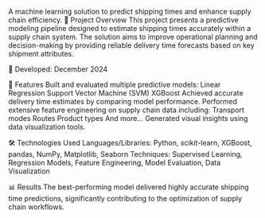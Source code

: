A machine learning solution to predict shipping times and enhance supply chain efficiency.
📌 Project Overview
This project presents a predictive modeling pipeline designed to estimate shipping times accurately within a supply chain system. The solution aims to improve operational planning and decision-making by providing reliable delivery time forecasts based on key shipment attributes.

📅 Developed: December 2024

🚀 Features
Built and evaluated multiple predictive models:
Linear Regression
Support Vector Machine (SVM)
XGBoost
Achieved accurate delivery time estimates by comparing model performance.
Performed extensive feature engineering on supply chain data including:
Transport modes
Routes
Product types
And more...
Generated visual insights using data visualization tools.

🛠️ Technologies Used
Languages/Libraries:
Python, scikit-learn, XGBoost, pandas, NumPy, Matplotlib, Seaborn
Techniques:
Supervised Learning, Regression Models, Feature Engineering, Model Evaluation, Data Visualization

📊 Results
The best-performing model delivered highly accurate shipping time predictions, significantly contributing to the optimization of supply chain workflows.
